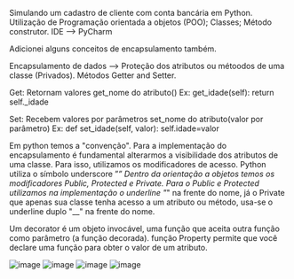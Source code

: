 Simulando um cadastro de cliente com conta bancária em Python.
Utilização de Programação orientada a objetos (POO);
Classes;
Método construtor.
IDE --> PyCharm

Adicionei alguns conceitos de encapsulamento também.

Encapsulamento de dados --> Proteção dos atributos ou métoodos de uma classe (Privados).
Métodos Getter and Setter.

Get: Retornam valores
get_nome do atributo()
Ex:
get_idade(self):
	return self._idade

Set: Recebem valores por parâmetros
set_nome do atributo(valor por parâmetro)
Ex:
def set_idade(self, valor):
	self.idade=valor

Em python temos a "convenção".
Para a implementação do encapsulamento é fundamental alterarmos a visibilidade dos atributos de uma classe. Para isso, utilizamos os modificadores de acesso.
Python utiliza o símbolo underscore ”_”
Dentro da orientação a objetos temos os modificadores Public, Protected e Private.
Para o Public e Protected utilizamos na implementação o underline "_" na frente do nome, já o Private que apenas sua classe tenha acesso a um atributo ou método, usa-se o underline duplo "__" na frente do nome.

Um decorator é um objeto invocável, uma função que aceita outra função como parâmetro (a função decorada).
função Property permite que você declare uma função para obter o valor de um atributo.


![image](https://github.com/user-attachments/assets/19b083e4-e22d-4d31-a22c-e230768ba073)
![image](https://github.com/user-attachments/assets/73c68d24-5dfb-4ea0-89bb-60eed94d9e6f)
![image](https://github.com/user-attachments/assets/ca99d0c7-54e3-407c-bd33-afa090c34e34)
![image](https://github.com/user-attachments/assets/ab34f271-4b63-49df-828b-ff0915939e77)
